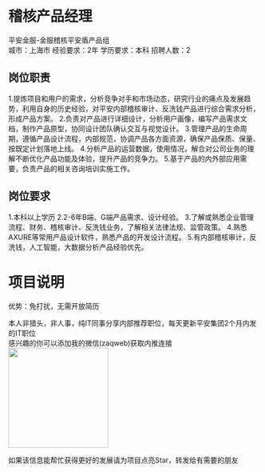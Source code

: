 # 稽核产品经理
平安金服-金服稽核平安盾产品组  
城市：上海市 经验要求：2年 学历要求：本科  招聘人数：2

## 岗位职责
1.提炼项目和用户的需求，分析竞争对手和市场动态，研究行业的痛点及发展趋势，利用自身的历史经验，对平安内部稽核审计、反洗钱产品进行综合需求分析，形成产品方案。
   2.负责对产品进行详细设计，分析用户画像，编写产品需求文档，制作产品原型，协同设计团队确认交互与视觉设计。
   3.管理产品的生命周期，遵循产品设计流程，内部规范，协调产品各方面资源，确保产品保质、保量、按既定计划落地上线。
   4.分析产品的运营数据，使用情况，解合对公司业务的理解不断优化产品功能及体验，提升产品的竞争力。
   5.基于产品的内外部应用需要，负责产品的相关咨询培训实施工作。

## 岗位要求
1.本科以上学历
   2.2-6年B端、G端产品需求、设计经验。
   3.了解或熟悉企业管理流程、财务、稽核审计、反洗钱业务，了解相关法律法规、监管政策。
   4.熟悉AXURE等常用产品设计软件，熟悉产品的开发设计流程。
   5.有内部稽核审计，反洗钱，人工智能，大数据分析产品经验优先。

# 项目说明

优势：免打扰，无需开放简历

本人非猎头，非人事，纯IT同事分享内部推荐职位，每天更新平安集团2个月内发的IT职位  
感兴趣的你可以添加我的微信(zaqweb)获取内推连接  
<img src="https://github.com/zaqweb/PA-IT-JOBS/blob/master/WechatICode.jpeg"  height="200" width="200">

如果该信息能帮忙获得更好的发展请为项目点亮Star，转发给有需要的朋友




